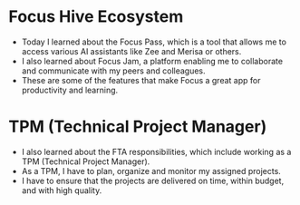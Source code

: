# Focus Hive Ecosystem
* Today I learned about the Focus Pass, which is a tool that allows me to access various AI assistants like Zee and Merisa or others.
* I also learned about Focus Jam, a platform enabling me to collaborate and communicate with my peers and colleagues.
* These are some of the features that make Focus a great app for productivity and learning.
# TPM (Technical Project Manager)
* I also learned about the FTA responsibilities, which include working as a TPM (Technical Project Manager).
* As a TPM, I have to plan, organize and monitor my assigned projects.
* I have to ensure that the projects are delivered on time, within budget, and with high quality.
